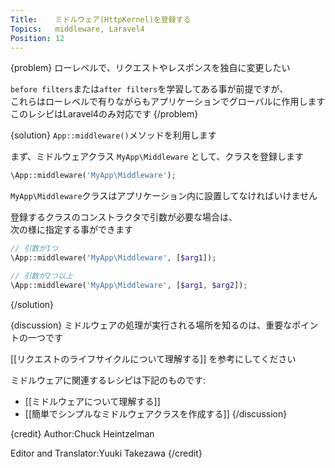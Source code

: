 ```yaml
---
Title:    ミドルウェア(HttpKernel)を登録する
Topics:   middleware, Laravel4
Position: 12
---
```


{problem}
ローレベルで、リクエストやレスポンスを独自に変更したい

`before filters`または`after filters`を学習してある事が前提ですが、  
これらはローレベルで有りながらもアプリケーションでグローバルに作用します  
このレシピはLaravel4のみ対応です
{/problem}

{solution}
`App::middleware()`メソッドを利用します

まず、ミドルウェアクラス `MyApp\Middleware` として、クラスを登録します

```php
\App::middleware('MyApp\Middleware');
```

`MyApp\Middleware`クラスはアプリケーション内に設置してなければいけません

登録するクラスのコンストラクタで引数が必要な場合は、  
次の様に指定する事ができます

```php
// 引数が1つ
\App::middleware('MyApp\Middleware', [$arg1]);

// 引数が2つ以上
\App::middleware('MyApp\Middleware', [$arg1, $arg2]);
```
{/solution}

{discussion}
ミドルウェアの処理が実行される場所を知るのは、重要なポイントの一つです

[[リクエストのライフサイクルについて理解する]] を参考にしてください  

ミドルウェアに関連するレシピは下記のものです:

* [[ミドルウェアについて理解する]]
* [[簡単でシンプルなミドルウェアクラスを作成する]]
{/discussion}

{credit}
Author:Chuck Heintzelman

Editor and Translator:Yuuki Takezawa
{/credit}
